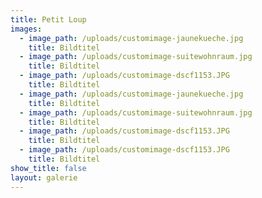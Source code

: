 ```yaml
---
title: Petit Loup
images:
  - image_path: /uploads/customimage-jaunekueche.jpg
    title: Bildtitel
  - image_path: /uploads/customimage-suitewohnraum.jpg
    title: Bildtitel
  - image_path: /uploads/customimage-dscf1153.JPG
    title: Bildtitel
  - image_path: /uploads/customimage-jaunekueche.jpg
    title: Bildtitel
  - image_path: /uploads/customimage-suitewohnraum.jpg
    title: Bildtitel
  - image_path: /uploads/customimage-dscf1153.JPG
    title: Bildtitel
  - image_path: /uploads/customimage-dscf1153.JPG
    title: Bildtitel
show_title: false
layout: galerie
---
```


